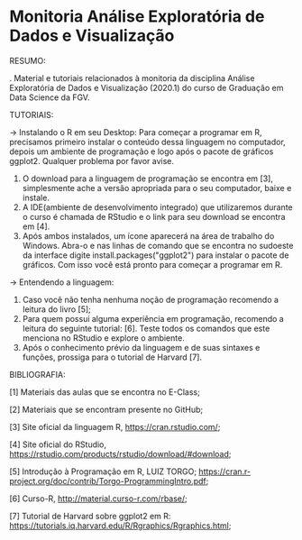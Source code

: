 # Monitoria Análise Exploratória de Dados e Visualização

RESUMO:

. Material e tutoriais relacionados à monitoria da disciplina Análise Exploratória de Dados e Visualização (2020.1) do curso de Graduação em Data Science da FGV.

TUTORIAIS:

-> Instalando o R em seu Desktop:
Para começar a programar em R, precisamos primeiro instalar o conteúdo dessa linguagem no computador, depois um ambiente de programação e logo após o pacote de gráficos ggplot2. Qualquer problema por favor avise.

1. O download para a linguagem de programação se encontra em [3], simplesmente ache a versão apropriada para o seu computador, baixe e instale.
2. A IDE(ambiente de desenvolvimento integrado) que utilizaremos durante o curso é chamada de RStudio e o link para seu download se encontra em [4].
3. Após ambos instalados, um ícone aparecerá na área de trabalho do Windows. Abra-o e nas linhas de comando que se encontra no sudoeste da interface digite install.packages("ggplot2") para instalar o pacote de gráficos. Com isso você está pronto para começar a programar em R.

-> Entendendo a linguagem:

1. Caso você não tenha nenhuma noção de programação recomendo a leitura do livro [5];
2. Para quem possui alguma experiência em programação, recomendo a leitura do seguinte tutorial: [6]. Teste todos os comandos que este menciona no RStudio e explore o ambiente. 
3. Após o conhecimento prévio da linguagem e de suas sintaxes e funções, prossiga para o tutorial de Harvard [7].

BIBLIOGRAFIA:

[1] Materiais das aulas que se encontra no E-Class; 

[2] Materiais que se encontram presente no GitHub;

[3] Site oficial da linguagem R, https://cran.rstudio.com/;

[4] Site oficial do RStudio, https://rstudio.com/products/rstudio/download/#download;

[5] Introdução à Programação em R, LUIZ TORGO; https://cran.r-project.org/doc/contrib/Torgo-ProgrammingIntro.pdf;

[6] Curso-R, http://material.curso-r.com/rbase/;

[7] Tutorial de Harvard sobre ggplot2 em R: https://tutorials.iq.harvard.edu/R/Rgraphics/Rgraphics.html;
